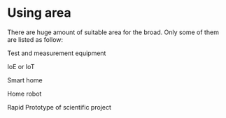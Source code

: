 # Using area
There are huge amount of suitable area for the broad. Only some of them are listed as follow:

Test and measurement equipment

IoE or IoT

Smart home

Home robot

Rapid Prototype of scientific project


